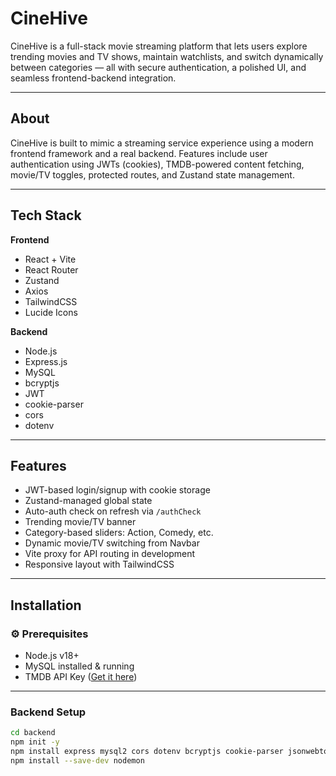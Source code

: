 # CineHive

CineHive is a full-stack movie streaming platform that lets users explore trending movies and TV shows, maintain watchlists, and switch dynamically between categories — all with secure authentication, a polished UI, and seamless frontend-backend integration.

---


## About

CineHive is built to mimic a streaming service experience using a modern frontend framework and a real backend. Features include user authentication using JWTs (cookies), TMDB-powered content fetching, movie/TV toggles, protected routes, and Zustand state management.

---

## Tech Stack

**Frontend**  
- React + Vite  
- React Router  
- Zustand  
- Axios  
- TailwindCSS  
- Lucide Icons

**Backend**  
- Node.js  
- Express.js  
- MySQL  
- bcryptjs  
- JWT  
- cookie-parser  
- cors  
- dotenv

---

## Features

- JWT-based login/signup with cookie storage
- Zustand-managed global state
- Auto-auth check on refresh via `/authCheck`
- Trending movie/TV banner
- Category-based sliders: Action, Comedy, etc.
- Dynamic movie/TV switching from Navbar
- Vite proxy for API routing in development
- Responsive layout with TailwindCSS

---

##  Installation

### ⚙️ Prerequisites

- Node.js v18+
- MySQL installed & running
- TMDB API Key ([Get it here](https://developer.themoviedb.org/))

---

###  Backend Setup

```bash
cd backend
npm init -y
npm install express mysql2 cors dotenv bcryptjs cookie-parser jsonwebtoken
npm install --save-dev nodemon
